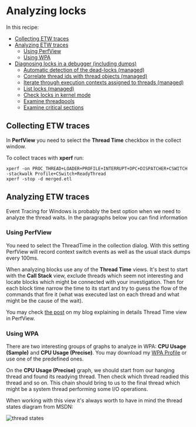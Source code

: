 Analyzing locks
===============

In this recipe:

  - [Collecting ETW traces](#collecting-etw-traces)
  - [Analyzing ETW traces](#analyzing-etw-traces)
    - [Using PerfView](#using-perfview)
    - [Using WPA](#using-wpa)
  - [Diagnosing locks in a debugger (including dumps)](#diagnosing-locks-in-a-debugger-including-dumps)
    - [Automatic detection of the dead-locks (managed)](#automatic-detection-of-the-dead-locks-managed)
    - [Correlate thread ids with thread objects (managed)](#correlate-thread-ids-with-thread-objects-managed)
    - [Iterate through execution contexts assigned to threads (managed)](#iterate-through-execution-contexts-assigned-to-threads-managed)
    - [List locks (managed)](#list-locks-managed)
    - [Check locks in kernel mode](#check-locks-in-kernel-mode)
    - [Examine threadpools](#examine-threadpools)
    - [Examine critical sections](#examine-critical-sections)

## Collecting ETW traces

In **PerfView** you need to select the **Thread Time** checkbox in the collect window.

To collect traces with **xperf** run:

    xperf -on PROC_THREAD+LOADER+PROFILE+INTERRUPT+DPC+DISPATCHER+CSWITCH -stackwalk Profile+CSwitch+ReadyThread
    xperf -stop -d merged.etl

## Analyzing ETW traces

Event Tracing for Windows is probably the best option when we need to analyze the thread waits. In the paragraphs below you can find information

### Using PerfView

You need to select the ThreadTime in the collection dialog. With this setting PerfView will record context switch events as well as the usual stack dumps every 100ms.

When analyzing blocks use any of the **Thread Time** views. It's best to start with the **Call Stack** view, exclude threads which seem not interesting and locate blocks which might be connected with your investigation. Then for each block time narrow the time to its start and try to guess the flow of the commands that fire it (what was executed last on each thread and what might be the cause of the wait).

You may check [the post](https://lowleveldesign.wordpress.com/2015/10/01/understanding-the-thread-time-view-in-perfview/) on my blog explaining in details Thread Time view in PerfView.

### Using WPA

There are two interesting groups of graphs to analyze in WPA: **CPU Usage (Sample)** and **CPU Usage (Precise)**. You may download my [WPA Profile](async-analysis-profile.wpaProfile) or use one of the predefined ones. 

On the **CPU Usage (Precise)** graph, we should start from our hanging thread and found its readying thread. Then check which thread readied this thread and so on. This chain should bring to us to the final thread which might be a system thread performing some I/O operations.

When working with this view it's always worth to have in mind the thread states diagram from MSDN:

![thread states](thread-states.jpg)
